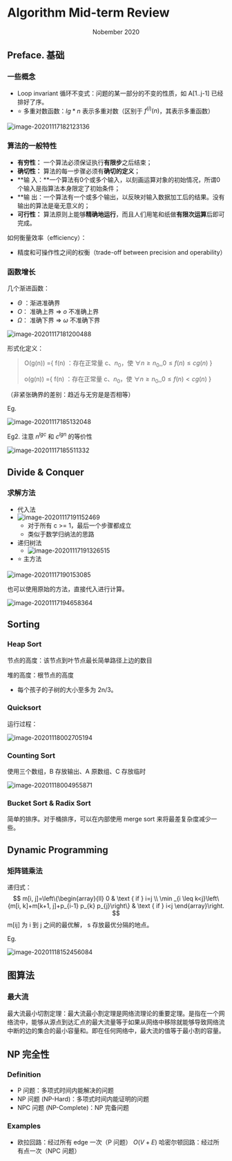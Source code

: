 # Algorithm Mid-term Review

<center>Nobember 2020</center>

## Preface. 基础

### 一些概念

- Loop invariant 循环不变式：问题的某一部分的不变的性质，如 A[1..j-1] 已经排好了序。
-  :star: 多重对数函数：$lg *n$ 表示多重对数（区别于 $f^{(i)}(n)$，其表示多重函数）

![image-20201117182123136](https://billc.oss-cn-shanghai.aliyuncs.com/file/2020-11-17-image-20201117182123136.png)

### 算法的一般特性

- **有穷性：** 一个算法必须保证执行**有限步**之后结束；
- **确切性：** 算法的每一步骤必须有**确切的定义**；
- **输 入：**一个算法有0个或多个输入，以刻画运算对象的初始情况，所谓0个输入是指算法本身限定了初始条件；
- **输 出：一个算法有一个或多个输出，以反映对输入数据加工后的结果。没有输出的算法是毫无意义的；
- **可行性：** 算法原则上能够**精确地运行**，而且人们用笔和纸做**有限次运算**后即可完成。

如何衡量效率（efficiency）：

- 精度和可操作性之间的权衡（trade-off between precision and operability）

### 函数增长

几个渐进函数：

- $\Theta$ ：渐进准确界
- $O$： 准确上界 => $o$ 不准确上界
- $\Omega$： 准确下界 => $\omega$ 不准确下界

![image-20201117181200488](https://billc.oss-cn-shanghai.aliyuncs.com/file/2020-11-17-image-20201117181200488.png)

形式化定义：

> O(g(n)) ={ f(n) ：存在正常量 c、$n_0$，使 $\forall n \ge n_0,, 0 \le f(n) \le cg(n)$ }
>
> o(g(n)) ={ f(n) ：存在正常量 c、$n_0$，使 $\forall n \ge n_0,, 0 \le f(n) \lt cg(n)$ }

（非紧张确界的差别：趋近与无穷是是否相等）

Eg.

![image-20201117185132048](../../../../Library/Application%20Support/typora-user-images/image-20201117185132048.png)

Eg2. 注意 $n^{lgc}$ 和 $c^{lgn}$ 的等价性

![image-20201117185511332](https://billc.oss-cn-shanghai.aliyuncs.com/img/2020-11-17-ksFdRO.png)

## Divide & Conquer

### 求解方法

- 代入法
- ![image-20201117191152469](https://billc.oss-cn-shanghai.aliyuncs.com/img/2020-11-17-zX077y.png)
  - 对于所有 c >= 1，最后一个步骤都成立
  - 类似于数学归纳法的思路
- 递归树法
  - ![image-20201117191326515](https://billc.oss-cn-shanghai.aliyuncs.com/img/2020-11-17-lxEFdU.png)
- :star: 主方法

![image-20201117190153085](https://billc.oss-cn-shanghai.aliyuncs.com/img/2020-11-17-KJ7Pjy.png)

也可以使用原始的方法，直接代入进行计算。

![image-20201117194658364](https://billc.oss-cn-shanghai.aliyuncs.com/img/2020-11-17-VWouY7.png)

## Sorting

### Heap Sort

节点的高度：该节点到叶节点最长简单路径上边的数目

堆的高度：根节点的高度

- 每个孩子的子树的大小至多为 2n/3。

### Quicksort

运行过程：

![image-20201118002705194](https://billc.oss-cn-shanghai.aliyuncs.com/img/2020-11-18-UQoSi4.png)

### Counting Sort

使用三个数组，B 存放输出、A 原数组、C 存放临时

![image-20201118004955871](https://billc.oss-cn-shanghai.aliyuncs.com/img/2020-11-18-fy2Hp7.png)

### Bucket Sort & Radix Sort

简单的排序。对于桶排序，可以在内部使用 merge sort 来将最差复杂度减少一些。

## Dynamic Programming

### 矩阵链乘法

递归式：
$$
m[i, j]=\left\{\begin{array}{ll}
0 & \text { if } i=j \\
\min _{i \leq k<j}\left\{m[i, k]+m[k+1, j]+p_{i-1} p_{k} p_{j}\right\} & \text { if } i<j
\end{array}\right.
$$
m[ij] 为 i 到 j 之间的最优解， s 存放最优分隔的地点。

Eg.



![image-20201118152456084](https://billc.oss-cn-shanghai.aliyuncs.com/img/2020-11-18-dlAz4d.png)

## 图算法

### 最大流

最大流最小切割定理：最大流最小割定理是网络流理论的重要定理。是指在一个网络流中，能够从源点到达汇点的最大流量等于如果从网络中移除就能够导致网络流中断的边的集合的最小容量和。即在任何网络中，最大流的值等于最小割的容量。

## NP 完全性

### Definition

- P 问题：多项式时间内能解决的问题
- NP 问题 (NP-Hard)：多项式时间内能证明的问题
- NPC 问题 (NP-Complete)：NP 完备问题

### Examples

- 欧拉回路：经过所有 edge 一次（P 问题） $O(V+E)$
  哈密尔顿回路：经过所有点一次（NPC 问题）

